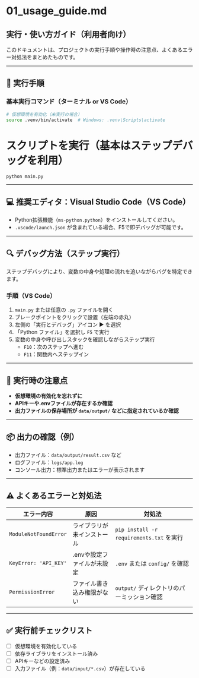 # 01_usage_guide.md
## 実行・使い方ガイド（利用者向け）

このドキュメントは、プロジェクトの実行手順や操作時の注意点、よくあるエラー対処法をまとめたものです。

---

## 🔧 実行手順

### 基本実行コマンド（ターミナル or VS Code）

```bash
# 仮想環境を有効化（未実行の場合）
source .venv/bin/activate  # Windows: .venv\Scripts\activate
```
# スクリプトを実行（基本はステップデバッグを利用）
```
python main.py
```

---

## 💻 推奨エディタ：Visual Studio Code（VS Code）

- Python拡張機能（`ms-python.python`）をインストールしてください。
- `.vscode/launch.json` が含まれている場合、F5で即デバッグが可能です。

---

## 🔍 デバッグ方法（ステップ実行）

ステップデバッグにより、変数の中身や処理の流れを追いながらバグを特定できます。

### 手順（VS Code）

1. `main.py` または任意の `.py` ファイルを開く
2. ブレークポイントをクリックで設置（左端の赤丸）
3. 左側の「実行とデバッグ」アイコン ▶ を選択
4. 「Python ファイル」を選択し `F5` で実行
5. 変数の中身や呼び出しスタックを確認しながらステップ実行
    - `F10`：次のステップへ進む
    - `F11`：関数内へステップイン

---

## 📝 実行時の注意点

- **仮想環境の有効化を忘れずに**
- **APIキーや.envファイルが存在するか確認**
- **出力ファイルの保存場所が `data/output/` などに指定されているか確認**

---

## 📦 出力の確認（例）

- 出力ファイル：`data/output/result.csv` など
- ログファイル：`logs/app.log`
- コンソール出力：標準出力またはエラーが表示されます

---

## ⚠️ よくあるエラーと対処法

| エラー内容 | 原因 | 対処法 |
|------------|------|--------|
| `ModuleNotFoundError` | ライブラリが未インストール | `pip install -r requirements.txt` を実行 |
| `KeyError: 'API_KEY'` | .envや設定ファイルが未設定 | `.env` または `config/` を確認 |
| `PermissionError` | ファイル書き込み権限がない | `output/` ディレクトリのパーミッション確認 |

---

## ✅ 実行前チェックリスト

- [ ] 仮想環境を有効化している
- [ ] 依存ライブラリをインストール済み
- [ ] APIキーなどの設定済み
- [ ] 入力ファイル（例：`data/input/*.csv`）が存在している
